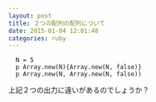 ```yaml
---
layout: post
title: ２つの配列の配列について
date: 2015-01-04 12:01:48
categories: ruby
---
```

<pre><code>  N = 5
  p Array.new(N){Array.new(N, false)}
  p Array.new(N, Array.new(N, false))
</code></pre>

<p>上記２つの出力に違いがあるのでしょうか？</p>
